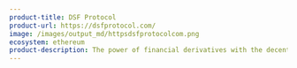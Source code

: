 ```yaml
---
product-title: DSF Protocol
product-url: https://dsfprotocol.com/
image: /images/output_md/httpsdsfprotocolcom.png
ecosystem: ethereum
product-description: The power of financial derivatives with the decentralization and transparency of blockchain.
---
```

